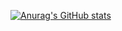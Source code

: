 [![Anurag's GitHub stats](https://github-readme-stats.vercel.app/api?username=zlfn)](https://github.com/anuraghazra/github-readme-stats)
